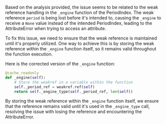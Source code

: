 Based on the analysis provided, the issue seems to be related to the weak reference handling in the `_engine` function of the PeriodIndex. The weak reference `period` is being lost before it's intended to, causing the `_engine` to receive a `None` value instead of the intended PeriodIndex, leading to the AttributeError when trying to access an attribute.

To fix this issue, we need to ensure that the weak reference is maintained until it's properly utilized. One way to achieve this is by storing the weak reference within the `_engine` function itself, so it remains valid throughout the function execution.

Here is the corrected version of the `_engine` function:

```python
@cache_readonly
def _engine(self):
    # Store the weakref in a variable within the function
    self._period_ref = weakref.ref(self)
    return self._engine_type(self._period_ref, len(self))
```

By storing the weak reference within the `_engine` function itself, we ensure that the reference remains valid until it's used in the `_engine_type` call, resolving the issue with losing the reference and encountering the AttributeError.